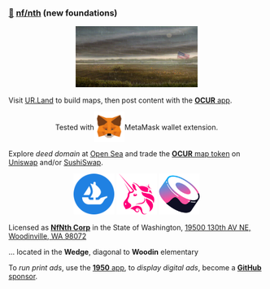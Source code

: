 
### [🥚](https://xn--wr9h.ws) [nf/nth](https://nfnth.com) (new foundations)

<p align="center"><img src="img/field.gif" style="width:240px;height:120px;" /></p>

Visit [UR.Land](https://ur.land) to build maps, then post content with the [**OCUR** app](https://ocur.app).

<p align="center" style="display:flex;justify-content:center;align-items:center;">Tested  with <img src="img/meta.png" style="width:60px;height:60px;" /> MetaMask wallet extension.</p>

Explore *deed domain* at [Open Sea](https://opensea.io/urland) and trade the [**OCUR** map token](https://ocur.io) on [Uniswap]() and/or [SushiSwap]().

<p align="center">
<img src="img/opensea.png" style="width:80px;height:80px;" />
<img src="img/uniswap.png" style="width:80px;height:80px;" />
<img src="img/sushi.png" style="width:80px;height:80px;" /></p>



Licensed as [**NfNth Corp**](https://secure.dor.wa.gov/) in the State of Washington, [19500 130th AV NE, Woodinville, WA 98072](https://blue.kingcounty.com/Assessor/eRealProperty/Dashboard.aspx?ParcelNbr=1428900123) 

... located in the **Wedge**, diagonal to **Woodin** elementary

To *run print ads*, use the [**1950** app](https://1950.app), to *display digital ads*, become a [**GitHub** sponsor](https://github.com/sponsors/nfnth).
